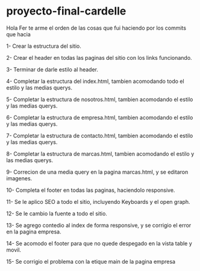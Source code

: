 # proyecto-final-cardelle

Hola Fer te arme el orden de las cosas que fui haciendo por los commits que hacia

1- Crear la estructura del sitio.

2- Crear el header en todas las paginas del sitio con los links funcionando.

3- Terminar de darle estilo al header.

4- Completar la estructura del index.html, tambien acomodando todo el estilo y las medias querys.

5- Completar la estructura de nosotros.html, tambien acomodando el estilo y las medias querys.

6- Completar la estructura de empresa.html, tambien acomodando el estilo y las medias querys.

7- Completar la estructura de contacto.html, tambien acomodando el estilo y las medias querys.

8- Completar la estructura de marcas.html, tambien acomodando el estilo y las medias querys.

9- Correcion de una media query en la pagina marcas.html, y se editaron imagenes. 

10- Completa el footer en todas las paginas, haciendolo responsive.

11- Se le aplico SEO a todo el sitio, incluyendo Keyboards y el open graph.

12- Se le cambio la fuente a todo el sitio.

13- Se agrego contedio al index de forma responsive, y se corrigio el error en la pagina empresa.

14- Se acomodo el footer para que no quede despegado en la vista table y movil.

15- Se corrigio el problema con la etique main de la pagina empresa

